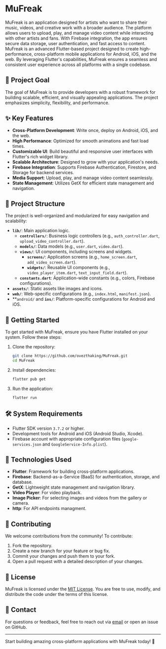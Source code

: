# MuFreak

MuFreak is an application designed for artists who want to share their music, videos, and creative work with a broader audience. The platform allows users to upload, play, and manage video content while interacting with other artists and fans. With Firebase integration, the app ensures secure data storage, user authentication, and fast access to content.
MuFreak is an advanced Flutter-based project designed to create high-performance, cross-platform mobile applications for Android, iOS, and the web. By leveraging Flutter's capabilities, MuFreak ensures a seamless and consistent user experience across all platforms with a single codebase.

## 🎯 Project Goal

The goal of MuFreak is to provide developers with a robust framework for building scalable, efficient, and visually appealing applications. The project emphasizes simplicity, flexibility, and performance.

## ✨ Key Features

- **Cross-Platform Development**: Write once, deploy on Android, iOS, and the web.
- **High Performance**: Optimized for smooth animations and fast load times.
- **Customizable UI**: Build beautiful and responsive user interfaces with Flutter's rich widget library.
- **Scalable Architecture**: Designed to grow with your application's needs.
- **Firebase Integration**: Supports Firebase Authentication, Firestore, and Storage for backend services.
- **Media Support**: Upload, play, and manage video content seamlessly.
- **State Management**: Utilizes GetX for efficient state management and navigation.

## 📂 Project Structure

The project is well-organized and modularized for easy navigation and scalability:

- **`lib/`**: Main application logic.
  - **`controllers/`**: Business logic controllers (e.g., `auth_controller.dart`, `upload_video_controller.dart`).
  - **`models/`**: Data models (e.g., `user.dart`, `video.dart`).
  - **`views/`**: UI components, including screens and widgets.
    - **`screens/`**: Application screens (e.g., `home_screen.dart`, `add_video_screen.dart`).
    - **`widgets/`**: Reusable UI components (e.g., `video_player_item.dart`, `text_input_field.dart`).
  - **`constants.dart`**: Application-wide constants (e.g., colors, Firebase configurations).
- **`assets/`**: Static assets like images and icons.
- **`web/`**: Web-specific configurations (e.g., `index.html`, `manifest.json`).
- **`android/` and **`ios/`**: Platform-specific configurations for Android and iOS.

## 🚀 Getting Started

To get started with MuFreak, ensure you have Flutter installed on your system. Follow these steps:

1. Clone the repository:
    ```bash
    git clone https://github.com/ovezthaking/MuFreak.git
    cd MuFreak
    ```

2. Install dependencies:
    ```bash
    flutter pub get
    ```

3. Run the application:
    ```bash
    flutter run
    ```

## 🛠 System Requirements

- Flutter SDK version `3.7.2` or higher.
- Development tools for Android and iOS (Android Studio, Xcode).
- Firebase account with appropriate configuration files (`google-services.json` and `GoogleService-Info.plist`).

## 🧩 Technologies Used

- **Flutter**: Framework for building cross-platform applications.
- **Firebase**: Backend-as-a-Service (BaaS) for authentication, storage, and database.
- **GetX**: Lightweight state management and navigation library.
- **Video Player**: For video playback.
- **Image Picker**: For selecting images and videos from the gallery or camera.
- **http**: For API endpoints managment.

## 🤝 Contributing

We welcome contributions from the community! To contribute:

1. Fork the repository.
2. Create a new branch for your feature or bug fix.
3. Commit your changes and push them to your fork.
4. Open a pull request with a detailed description of your changes.

## 📜 License

MuFreak is licensed under the [MIT License](LICENSE). You are free to use, modify, and distribute the code under the terms of this license.

## 📧 Contact

For questions or feedback, feel free to reach out via [email](kontaktovez@gmail.com) or open an issue on GitHub.

---

Start building amazing cross-platform applications with MuFreak today! 🚀
